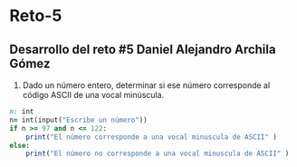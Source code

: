 # Reto-5
## Desarrollo del reto #5 Daniel Alejandro Archila Gómez

1. Dado un número entero, determinar si ese número corresponde al código ASCII de una vocal minúscula.

```ruby
n: int
n= int(input("Escribe un número"))
if n >= 97 and n <= 122:
    print("El número corresponde a una vocal minuscula de ASCII" )
else:
    print("El número no corresponde a una vocal minuscula de ASCII" )
```
